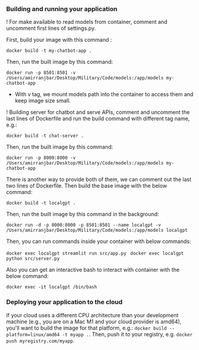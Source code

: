### Building and running your application

! For make available to read models from container, comment and uncomment first lines of settings.py.

First, build your image with this command : 

`docker build -t my-chatbot-app .`

Then, run the built image by this command:

`docker run -p 8501:8501 -v /Users/amirranjbar/Desktop/Military/Code/models:/app/models my-chatbot-app`

- With v tag, we mount models path into the container to access them and keep image size small.

! Building server for chatbot and serve APIs, comment and uncomment the last lines of Dockerfile and run the build command with different tag name, e.g.:

`docker build -t chat-server .`

Then, run the built image by this command:

`docker run -p 8000:8000 -v /Users/amirranjbar/Desktop/Military/Code/models:/app/models my-chatbot-app`

There is another way to provide both of them, we can comment out the last two lines of Dockerfile. Then build the base image with the below command:

`docker build -t localgpt .`

Then, run the built image by this command in the background:

`docker run -d -p 8000:8000 -p 8501:8501 --name localgpt -v /Users/amirranjbar/Desktop/Military/Code/models:/app/models localgpt`

Then, you can run commands inside your container with below commands:

`docker exec localgpt streamlit run src/app.py `
`docker exec localgpt python src/server.py `

Also you can get an interactive bash to interact with container with the below command:

`docker exec -it localgpt /bin/bash`

### Deploying your application to the cloud

If your cloud uses a different CPU architecture than your development
machine (e.g., you are on a Mac M1 and your cloud provider is amd64),
you'll want to build the image for that platform, e.g.:
`docker build --platform=linux/amd64 -t myapp .`.
Then, push it to your registry, e.g. `docker push myregistry.com/myapp`.




